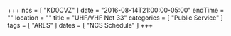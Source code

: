 +++
ncs = [ "KD0CVZ" ]
date = "2016-08-14T21:00:00-05:00"
endTime = ""
location = ""
title = "UHF/VHF Net 33"
categories = [ "Public Service" ]
tags = [ "ARES" ]
dates = [ "NCS Schedule" ]
+++
